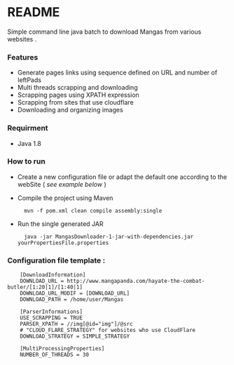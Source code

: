 # README 
Simple command line java batch to download Mangas from various websites .

### Features

- Generate pages links using sequence defined on URL and number of leftPads
- Multi threads scrapping and downloading
- Scrapping pages using XPATH expression
- Scrapping from sites that use cloudflare
- Downloading and organizing images 


### Requirment 

- Java 1.8

### How to run 

- Create a new configuration file or adapt the default one according to the webSite ( *see example below* )
- Compile the project using Maven

        mvn -f pom.xml clean compile assembly:single
        
- Run the single generated JAR

        java -jar MangasDownloader-1-jar-with-dependencies.jar yourPropertiesFile.properties
    

### Configuration file template :

        [DownloadInformation]
        DOWNLOAD_URL = http://www.mangapanda.com/hayate-the-combat-butler/[1:20|1]/[1:40|1]
        DOWNLOAD_URL_MODIF = [DOWNLOAD_URL]
        DOWNLOAD_PATH = /home/user/Mangas

        [ParserInformations]
        USE_SCRAPPING = TRUE
        PARSER_XPATH = //img[@id="img"]/@src
        # "CLOUD_FLARE_STRATEGY" for websites who use CloudFlare
        DOWNLOAD_STRATEGY = SIMPLE_STRATEGY

        [MultiProcessingProperties]
        NUMBER_OF_THREADS = 30

